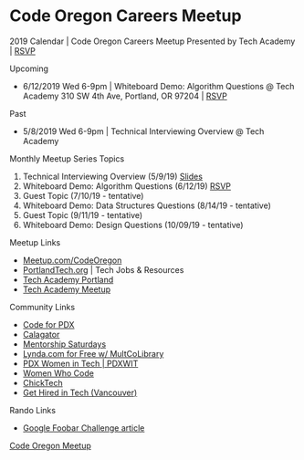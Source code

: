 # Code Oregon Careers Meetup

2019 Calendar | Code Oregon Careers Meetup Presented by Tech Academy | [RSVP](http://www.meetup.com/CodeOregon/)

Upcoming
* 6/12/2019 Wed 6-9pm | Whiteboard Demo: Algorithm Questions @ Tech Academy 310 SW 4th Ave, Portland, OR 97204 | [RSVP](http://www.meetup.com/CodeOregon/)

Past
* 5/8/2019 Wed 6-9pm | Technical Interviewing Overview @ Tech Academy

Monthly Meetup Series Topics 
1. Technical Interviewing Overview (5/9/19) [Slides](https://github.com/CodeOregon/Meetup/blob/master/Meetup%201%20Technical%20Interviewing%20Overview.pdf) 
2. Whiteboard Demo: Algorithm Questions (6/12/19) [RSVP](http://www.meetup.com/CodeOregon/) 
3. Guest Topic (7/10/19 - tentative) 
4. Whiteboard Demo: Data Structures Questions (8/14/19 - tentative) 
5. Guest Topic (9/11/19 - tentative) 
6. Whiteboard Demo: Design Questions (10/09/19 - tentative) 

Meetup Links
* [Meetup.com/CodeOregon](http://www.meetup.com/CodeOregon/)
* [PortlandTech.org](http://portlandtech.org/) | Tech Jobs & Resources
* [Tech Academy Portland](http://learncodinganywhere.com/)
* [Tech Academy Meetup](http://www.meetup.com/Tech-Academy-Portland-Meetup/)

Community Links
* [Code for PDX](https://www.meetup.com/Code-for-PDX/)
* [Calagator](http://calagator.org/events)
* [Mentorship Saturdays](https://www.meetup.com/Mentorship-Saturdays/)
* [Lynda.com for Free w/ MultCoLibrary](https://multcolib.org/resource/lyndacom)
* [PDX Women in Tech | PDXWIT](http://www.pdxwit.org/)
* [Women Who Code](https://www.womenwhocode.com/portland)
* [ChickTech](https://chicktech.org/)
* [Get Hired in Tech (Vancouver)](https://www.meetup.com/Vancouver-Networking-for-Tech-Job-Seekers/)

Rando Links
* [Google Foobar Challenge article](https://medium.freecodecamp.org/the-foobar-challenge-googles-hidden-test-for-developers-ed8027c1184)


[Code Oregon Meetup](http://www.meetup.com/CodeOregon/)
